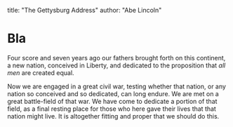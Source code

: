 title: "The Gettysburg Address"
author: "Abe Lincoln"

# Bla
Four score and seven years ago our fathers brought forth 
on this continent, a new nation, conceived in Liberty, and 
dedicated to the proposition that _all men_ are created equal.

Now we are engaged in a great civil war, testing whether 
that nation, or any nation so conceived and so dedicated, 
can long endure. We are met on a great battle-field of that 
war. We have come to dedicate a portion of that field, as a 
final resting place for those who here gave their lives that 
that nation might live. It is altogether fitting and proper 
that we should do this.
